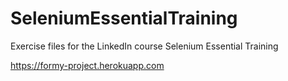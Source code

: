 # SeleniumEssentialTraining
Exercise files for the LinkedIn course Selenium Essential Training

https://formy-project.herokuapp.com
